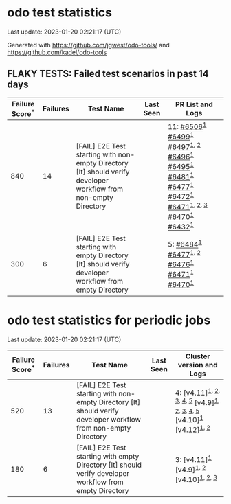 # odo test statistics
Last update: 2023-01-20 02:21:17 (UTC)

Generated with https://github.com/jgwest/odo-tools/ and https://github.com/kadel/odo-tools
## FLAKY TESTS: Failed test scenarios in past 14 days
| Failure Score<sup>*</sup> | Failures | Test Name | Last Seen | PR List and Logs 
|---|---|---|---|---|
| 840 | 14 | [FAIL] E2E Test starting with non-empty Directory [It] should verify developer workflow from non-empty Directory |  | 11: [#6506](https://github.com/openshift/odo/pull/6506)<sup>[1](https://storage.googleapis.com/origin-ci-test/pr-logs/pull/redhat-developer_odo/6506/pull-ci-redhat-developer-odo-main-v4.11-integration-e2e/1615663446433468416/build-log.txt)</sup> [#6499](https://github.com/openshift/odo/pull/6499)<sup>[1](https://storage.googleapis.com/origin-ci-test/pr-logs/pull/redhat-developer_odo/6499/pull-ci-redhat-developer-odo-main-v4.11-integration-e2e/1615800911777501184/build-log.txt)</sup> [#6497](https://github.com/openshift/odo/pull/6497)<sup>[1](https://storage.googleapis.com/origin-ci-test/pr-logs/pull/redhat-developer_odo/6497/pull-ci-redhat-developer-odo-main-v4.11-integration-e2e/1615317657429479424/build-log.txt), [2](https://storage.googleapis.com/origin-ci-test/pr-logs/pull/redhat-developer_odo/6497/pull-ci-redhat-developer-odo-main-v4.11-integration-e2e/1615282934040760320/build-log.txt)</sup> [#6496](https://github.com/openshift/odo/pull/6496)<sup>[1](https://storage.googleapis.com/origin-ci-test/pr-logs/pull/redhat-developer_odo/6496/pull-ci-redhat-developer-odo-main-v4.11-integration-e2e/1615420612266692608/build-log.txt)</sup> [#6495](https://github.com/openshift/odo/pull/6495)<sup>[1](https://storage.googleapis.com/origin-ci-test/pr-logs/pull/redhat-developer_odo/6495/pull-ci-redhat-developer-odo-main-v4.11-integration-e2e/1615067567452327936/build-log.txt)</sup> [#6481](https://github.com/openshift/odo/pull/6481)<sup>[1](https://storage.googleapis.com/origin-ci-test/pr-logs/pull/redhat-developer_odo/6481/pull-ci-redhat-developer-odo-main-v4.11-integration-e2e/1612741117017591808/build-log.txt)</sup> [#6477](https://github.com/openshift/odo/pull/6477)<sup>[1](https://storage.googleapis.com/origin-ci-test/pr-logs/pull/redhat-developer_odo/6477/pull-ci-redhat-developer-odo-main-v4.11-integration-e2e/1612504345343954944/build-log.txt)</sup> [#6472](https://github.com/openshift/odo/pull/6472)<sup>[1](https://storage.googleapis.com/origin-ci-test/pr-logs/pull/redhat-developer_odo/6472/pull-ci-redhat-developer-odo-main-v4.11-integration-e2e/1611342717516779520/build-log.txt)</sup> [#6471](https://github.com/openshift/odo/pull/6471)<sup>[1](https://storage.googleapis.com/origin-ci-test/pr-logs/pull/redhat-developer_odo/6471/pull-ci-redhat-developer-odo-main-v4.11-integration-e2e/1611287391958470656/build-log.txt), [2](https://storage.googleapis.com/origin-ci-test/pr-logs/pull/redhat-developer_odo/6471/pull-ci-redhat-developer-odo-main-v4.11-integration-e2e/1613579873043877888/build-log.txt), [3](https://storage.googleapis.com/origin-ci-test/pr-logs/pull/redhat-developer_odo/6471/pull-ci-redhat-developer-odo-main-v4.11-integration-e2e/1615244999757139968/build-log.txt)</sup> [#6470](https://github.com/openshift/odo/pull/6470)<sup>[1](https://storage.googleapis.com/origin-ci-test/pr-logs/pull/redhat-developer_odo/6470/pull-ci-redhat-developer-odo-main-v4.11-integration-e2e/1611320529950609408/build-log.txt)</sup> [#6432](https://github.com/openshift/odo/pull/6432)<sup>[1](https://storage.googleapis.com/origin-ci-test/pr-logs/pull/redhat-developer_odo/6432/pull-ci-redhat-developer-odo-main-v4.11-integration-e2e/1612370157009637376/build-log.txt)</sup> 
| 300 | 6 | [FAIL] E2E Test starting with empty Directory [It] should verify developer workflow from empty Directory |  | 5: [#6484](https://github.com/openshift/odo/pull/6484)<sup>[1](https://storage.googleapis.com/origin-ci-test/pr-logs/pull/redhat-developer_odo/6484/pull-ci-redhat-developer-odo-main-v4.11-integration-e2e/1615299324579680256/build-log.txt)</sup> [#6477](https://github.com/openshift/odo/pull/6477)<sup>[1](https://storage.googleapis.com/origin-ci-test/pr-logs/pull/redhat-developer_odo/6477/pull-ci-redhat-developer-odo-main-v4.11-integration-e2e/1612366428717977600/build-log.txt), [2](https://storage.googleapis.com/origin-ci-test/pr-logs/pull/redhat-developer_odo/6477/pull-ci-redhat-developer-odo-main-v4.11-integration-e2e/1612551245619269632/build-log.txt)</sup> [#6476](https://github.com/openshift/odo/pull/6476)<sup>[1](https://storage.googleapis.com/origin-ci-test/pr-logs/pull/redhat-developer_odo/6476/pull-ci-redhat-developer-odo-main-v4.11-integration-e2e/1612269512906772480/build-log.txt)</sup> [#6471](https://github.com/openshift/odo/pull/6471)<sup>[1](https://storage.googleapis.com/origin-ci-test/pr-logs/pull/redhat-developer_odo/6471/pull-ci-redhat-developer-odo-main-v4.11-integration-e2e/1615244999757139968/build-log.txt)</sup> [#6470](https://github.com/openshift/odo/pull/6470)<sup>[1](https://storage.googleapis.com/origin-ci-test/pr-logs/pull/redhat-developer_odo/6470/pull-ci-redhat-developer-odo-main-v4.11-integration-e2e/1611363247049412608/build-log.txt)</sup> 


# odo test statistics for periodic jobs
Last update: 2023-01-20 02:21:17 (UTC)

| Failure Score<sup>*</sup> | Failures | Test Name | Last Seen | Cluster version and Logs 
|---|---|---|---|---|
| 520 | 13 | [FAIL] E2E Test starting with non-empty Directory [It] should verify developer workflow from non-empty Directory |  | 4: [v4.11]<sup>[1](https://storage.googleapis.com/origin-ci-test/logs/periodic-ci-redhat-developer-odo-main-v4.11-integration-e2e-periodic/1614049831485968384/build-log.txt), [2](https://storage.googleapis.com/origin-ci-test/logs/periodic-ci-redhat-developer-odo-main-v4.11-integration-e2e-periodic/1616224372228362240/build-log.txt), [3](https://storage.googleapis.com/origin-ci-test/logs/periodic-ci-redhat-developer-odo-main-v4.11-sbo-nightly-odo-tests/1611513193509687296/build-log.txt), [4](https://storage.googleapis.com/origin-ci-test/logs/periodic-ci-redhat-developer-odo-main-v4.11-sbo-nightly-odo-tests/1612600312726556672/build-log.txt), [5](https://storage.googleapis.com/origin-ci-test/logs/periodic-ci-redhat-developer-odo-main-v4.11-integration-e2e-periodic/1611875610869633024/build-log.txt)</sup> [v4.9]<sup>[1](https://storage.googleapis.com/origin-ci-test/logs/periodic-ci-redhat-developer-odo-main-v4.9-integration-e2e-periodic/1612962842250579968/build-log.txt), [2](https://storage.googleapis.com/origin-ci-test/logs/periodic-ci-redhat-developer-odo-main-v4.9-integration-e2e-periodic/1612238025192902656/build-log.txt), [3](https://storage.googleapis.com/origin-ci-test/logs/periodic-ci-redhat-developer-odo-main-v4.9-integration-e2e-periodic/1615499590277009408/build-log.txt), [4](https://storage.googleapis.com/origin-ci-test/logs/periodic-ci-redhat-developer-odo-main-v4.9-integration-e2e-periodic/1613325173027508224/build-log.txt), [5](https://storage.googleapis.com/origin-ci-test/logs/periodic-ci-redhat-developer-odo-main-v4.9-integration-e2e-periodic/1614774664020627456/build-log.txt)</sup> [v4.10]<sup>[1](https://storage.googleapis.com/origin-ci-test/logs/periodic-ci-redhat-developer-odo-main-v4.10-integration-e2e-periodic/1614049830227677184/build-log.txt)</sup> [v4.12]<sup>[1](https://storage.googleapis.com/origin-ci-test/logs/periodic-ci-redhat-developer-odo-main-v4.12-integration-e2e-periodic/1613687550000500736/build-log.txt), [2](https://storage.googleapis.com/origin-ci-test/logs/periodic-ci-redhat-developer-odo-main-v4.12-integration-e2e-periodic/1614774663181766656/build-log.txt)</sup> 
| 180 | 6 | [FAIL] E2E Test starting with empty Directory [It] should verify developer workflow from empty Directory |  | 3: [v4.11]<sup>[1](https://storage.googleapis.com/origin-ci-test/logs/periodic-ci-redhat-developer-odo-main-v4.11-integration-e2e-periodic/1614049831485968384/build-log.txt)</sup> [v4.9]<sup>[1](https://storage.googleapis.com/origin-ci-test/logs/periodic-ci-redhat-developer-odo-main-v4.9-integration-e2e-periodic/1611513195602644992/build-log.txt), [2](https://storage.googleapis.com/origin-ci-test/logs/periodic-ci-redhat-developer-odo-main-v4.9-integration-e2e-periodic/1614774664020627456/build-log.txt)</sup> [v4.10]<sup>[1](https://storage.googleapis.com/origin-ci-test/logs/periodic-ci-redhat-developer-odo-main-v4.10-integration-e2e-periodic/1614049830227677184/build-log.txt), [2](https://storage.googleapis.com/origin-ci-test/logs/periodic-ci-redhat-developer-odo-main-v4.10-integration-e2e-periodic/1614774660677767168/build-log.txt), [3](https://storage.googleapis.com/origin-ci-test/logs/periodic-ci-redhat-developer-odo-main-v4.10-integration-e2e-periodic/1611875610030772224/build-log.txt)</sup> 



